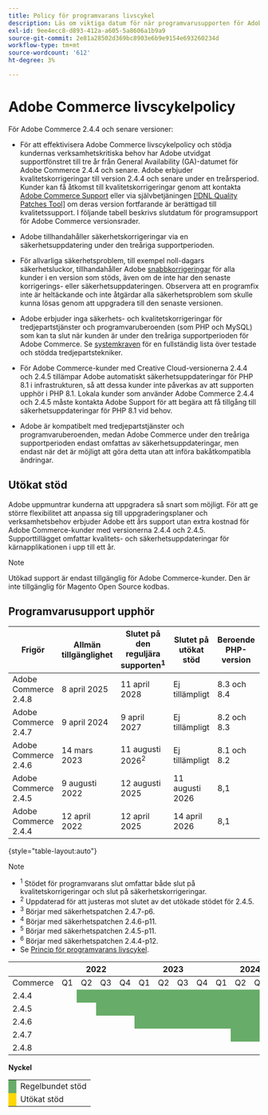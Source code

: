 ```yaml
---
title: Policy för programvarans livscykel
description: Läs om viktiga datum för när programvarusupporten för Adobe Commerce upphör.
exl-id: 9ee4ecc8-d893-412a-a605-5a8606a1b9a9
source-git-commit: 2e81a28502d369bc8903e6b9e9154e693260234d
workflow-type: tm+mt
source-wordcount: '612'
ht-degree: 3%

---
```



# Adobe Commerce livscykelpolicy

För Adobe Commerce 2.4.4 och senare versioner:

- För att effektivisera Adobe Commerce livscykelpolicy och stödja kundernas verksamhetskritiska behov har Adobe utvidgat supportfönstret till tre år från General Availability (GA)-datumet för Adobe Commerce 2.4.4 och senare. Adobe erbjuder kvalitetskorrigeringar till version 2.4.4 och senare under en treårsperiod. Kunder kan få åtkomst till kvalitetskorrigeringar genom att kontakta [Adobe Commerce Support](https://experienceleague.adobe.com/en/docs/commerce-knowledge-base/kb/help-center-guide/magento-help-center-user-guide) eller via självbetjäningen [[!DNL Quality Patches Tool]](https://experienceleague.adobe.com/tools/commerce-quality-patches/index.html) om deras version fortfarande är berättigad till kvalitetssupport. I följande tabell beskrivs slutdatum för programsupport för Adobe Commerce versionsrader.

- Adobe tillhandahåller säkerhetskorrigeringar via en säkerhetsuppdatering under den treåriga supportperioden.

- För allvarliga säkerhetsproblem, till exempel noll-dagars säkerhetsluckor, tillhandahåller Adobe [snabbkorrigeringar](https://support.magento.com/hc/en-us/sections/360003869892-Known-issues-patches-attached-) för alla kunder i en version som stöds, även om de inte har den senaste korrigerings- eller säkerhetsuppdateringen. Observera att en programfix inte är heltäckande och inte åtgärdar alla säkerhetsproblem som skulle kunna lösas genom att uppgradera till den senaste versionen.

- Adobe erbjuder inga säkerhets- och kvalitetskorrigeringar för tredjepartstjänster och programvaruberoenden (som PHP och MySQL) som kan ta slut när kunden är under den treåriga supportperioden för Adobe Commerce. Se [systemkraven](../installation/system-requirements.md) för en fullständig lista över testade och stödda tredjepartstekniker.

- För Adobe Commerce-kunder med Creative Cloud-versionerna 2.4.4 och 2.4.5 tillämpar Adobe automatiskt säkerhetsuppdateringar för PHP 8.1 i infrastrukturen, så att dessa kunder inte påverkas av att supporten upphör i PHP 8.1. Lokala kunder som använder Adobe Commerce 2.4.4 och 2.4.5 måste kontakta Adobe Support för att begära att få tillgång till säkerhetsuppdateringar för PHP 8.1 vid behov.

- Adobe är kompatibelt med tredjepartstjänster och programvaruberoenden, medan Adobe Commerce under den treåriga supportperioden endast omfattas av säkerhetsuppdateringar, men endast när det är möjligt att göra detta utan att införa bakåtkompatibla ändringar.

## Utökat stöd

Adobe uppmuntrar kunderna att uppgradera så snart som möjligt. För att ge större flexibilitet att anpassa sig till uppgraderingsplaner och verksamhetsbehov erbjuder Adobe ett års support utan extra kostnad för Adobe Commerce-kunder med versionerna 2.4.4 och 2.4.5. Supporttillägget omfattar kvalitets- och säkerhetsuppdateringar för kärnapplikationen i upp till ett år.

>[!NOTE]
>
>Utökad support är endast tillgänglig för Adobe Commerce-kunder. Den är inte tillgänglig för Magento Open Source kodbas.

## Programvarusupport upphör

| Frigör | Allmän tillgänglighet | Slutet på den reguljära supporten<sup>1</sup> | Slutet på utökat stöd | Beroende PHP-version | Beroende MariaDB-version |
|----------------------|----------------------|------------------------------------|-------------------------|-----------------------|---------------------------|
| Adobe Commerce 2.4.8 | 8 april 2025 | 11 april 2028 | Ej tillämpligt | 8.3 och 8.4 | 11,4 |
| Adobe Commerce 2.4.7 | 9 april 2024 | 9 april 2027 | Ej tillämpligt | 8.2 och 8.3 | 10.11<sup>3</sup> |
| Adobe Commerce 2.4.6 | 14 mars 2023 | 11 augusti 2026<sup>2</sup> | Ej tillämpligt | 8.1 och 8.2 | 10.11<sup>4</sup> |
| Adobe Commerce 2.4.5 | 9 augusti 2022 | 12 augusti 2025 | 11 augusti 2026 | 8,1 | 10.6<sup>5</sup> |
| Adobe Commerce 2.4.4 | 12 april 2022 | 12 april 2025 | 14 april 2026 | 8,1 | 10.6<sup>6</sup> |

{style="table-layout:auto"}

>[!NOTE]
>
>- <sup>1</sup> Stödet för programvarans slut omfattar både slut på kvalitetskorrigeringar och slut på säkerhetskorrigeringar.
>- <sup>2</sup> Uppdaterad för att justeras mot slutet av det utökade stödet för 2.4.5.
>- <sup>3</sup> Börjar med säkerhetspatchen 2.4.7-p6.
>- <sup>4</sup> Börjar med säkerhetspatchen 2.4.6-p11.
>- <sup>5</sup> Börjar med säkerhetspatchen 2.4.5-p11.
>- <sup>6</sup> Börjar med säkerhetspatchen 2.4.4-p12.
>- Se [Princip för programvarans livscykel](https://www.adobe.com/content/dam/cc/en/legal/terms/enterprise/pdfs/Adobe-Commerce-Software-Lifecycle-Policy.pdf).

<table style="table-layout:auto">
<thead>
  <tr>
    <th colspan="1"></th>
    <th colspan="4">2022</th>
    <th colspan="4">2023</th>
    <th colspan="4">2024</th>
    <th colspan="4">2025</th>
    <th colspan="4">2026</th>
    <th colspan="4">2027</th>
    <th colspan="4">2028</th>
  </tr>
</thead>
<tbody>
  <tr>
    <td>Commerce</td>
    <td>Q1</td>
    <td>Q2</td>
    <td>Q3</td>
    <td>Q4</td>
    <td>Q1</td>
    <td>Q2</td>
    <td>Q3</td>
    <td>Q4</td>
    <td>Q1</td>
    <td>Q2</td>
    <td>Q3</td>
    <td>Q4</td>
    <td>Q1</td>
    <td>Q2</td>
    <td>Q3</td>
    <td>Q4</td>
    <td>Q1</td>
    <td>Q2</td>
    <td>Q3</td>
    <td>Q4</td>
    <td>Q1</td>
    <td>Q2</td>
    <td>Q3</td>
    <td>Q4</td>
    <td>Q1</td>
    <td>Q2</td>
    <td>Q3</td>
    <td>Q4</td>
  </tr>
  <tr>
    <td>2.4.4</td>
    <td></td>
    <td colspan="13" style="background-color:#67ac68;"></td>
    <td colspan="4" style="background-color:#ffd700;"></td>
    <td colspan="10"></td>
  </tr>
  <tr>
    <td>2.4.5</td>
    <td colspan="2"></td>
    <td colspan="13" style="background-color:#67ac68;"></td>
    <td colspan="4" style="background-color:#ffd700;"></td>
    <td colspan="9"></td>
  </tr>
  <tr>
    <td>2.4.6</td>
    <td colspan="4"></td>
    <td colspan="15" style="background-color:#67ac68;"></td>
    <td colspan="10"></td>
  </tr>
  <tr>
    <td>2.4.7</td>
    <td colspan="9"></td>
    <td colspan="13" style="background-color:#67ac68;"></td>
    <td colspan="6"></td>
  </tr>
  <tr>
    <td>2.4.8</td>
    <td colspan="13"></td>
    <td colspan="13" style="background-color:#67ac68;"></td>
    <td colspan="2"></td>
  </tr>
</tbody>
</table>

**Nyckel**

<table style="table-layout:auto">
 <tbody>
  <tr>
   <td style="background-color:#67ac68;"></td>
   <td>Regelbundet stöd</td>
  </tr>
  <tr>
   <td style="background-color:#ffd700;"></td>
   <td>Utökat stöd</td>
  </tr>
 </tbody>
</table>
